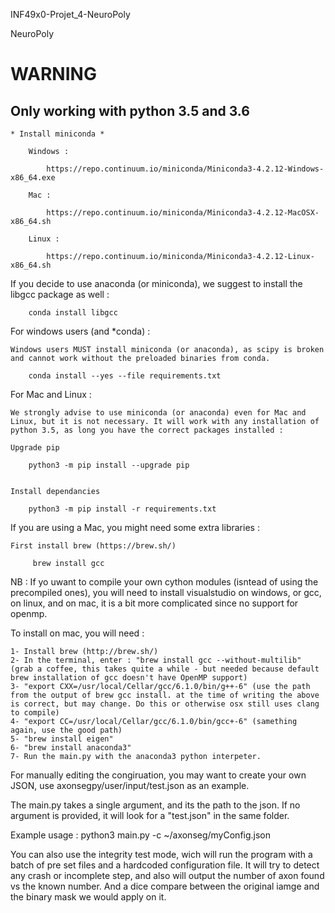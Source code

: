 INF49x0-Projet_4-NeuroPoly

NeuroPoly


# WARNING

## Only working with python 3.5 and 3.6


    * Install miniconda *

        Windows :

            https://repo.continuum.io/miniconda/Miniconda3-4.2.12-Windows-x86_64.exe

        Mac :

            https://repo.continuum.io/miniconda/Miniconda3-4.2.12-MacOSX-x86_64.sh

        Linux :

            https://repo.continuum.io/miniconda/Miniconda3-4.2.12-Linux-x86_64.sh

If you decide to use anaconda (or miniconda), we suggest to install the libgcc package as well :

        conda install libgcc


For windows users (and *conda) : 

    Windows users MUST install miniconda (or anaconda), as scipy is broken and cannot work without the preloaded binaries from conda.

        conda install --yes --file requirements.txt


For Mac and Linux :

    We strongly advise to use miniconda (or anaconda) even for Mac and Linux, but it is not necessary. It will work with any installation of python 3.5, as long you have the correct packages installed :

    Upgrade pip

        python3 -m pip install --upgrade pip 


    Install dependancies

        python3 -m pip install -r requirements.txt 

If you are using a Mac, you might need some extra libraries :

    First install brew (https://brew.sh/)
    
         brew install gcc


NB : If yo uwant to compile your own cython modules (isntead of using the precompiled ones), you will need to install visualstudio on windows, or gcc, on linux, and on mac, it is a bit more complicated since no support for openmp.

To install on mac, you will need : 

    1- Install brew (http://brew.sh/)
    2- In the terminal, enter : "brew install gcc --without-multilib" (grab a coffee, this takes quite a while - but needed because default brew installation of gcc doesn't have OpenMP support)
    3- "export CXX=/usr/local/Cellar/gcc/6.1.0/bin/g++-6" (use the path from the output of brew gcc install. at the time of writing the above is correct, but may change. Do this or otherwise osx still uses clang to compile)
    4- "export CC=/usr/local/Cellar/gcc/6.1.0/bin/gcc+-6" (samething again, use the good path)
    5- "brew install eigen"
    6- "brew install anaconda3"
    7- Run the main.py with the anaconda3 python interpeter.



For manually editing the congiruation, you may want to create your own JSON, use axonsegpy/user/input/test.json as an example.

The main.py takes a single argument, and its the path to the json. If no argument is provided, it will look for a "test.json" in the same folder.

Example usage : python3 main.py -c ~/axonseg/myConfig.json

You can also use the integrity test mode, wich will run the program with a batch of pre set files and a hardcoded configuration file.
It will try to detect any crash or incomplete step, and also will output the number of axon found vs the known number.
And a dice compare between the original iamge and the binary mask we would apply on it.
